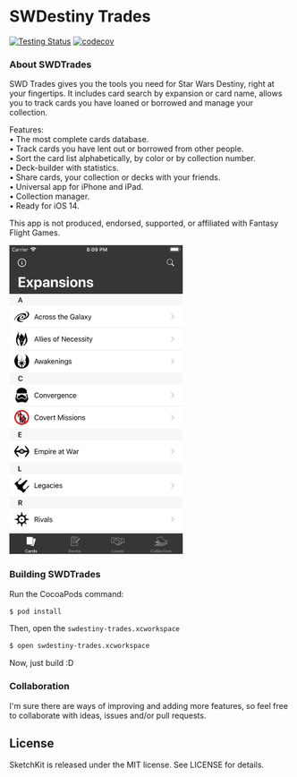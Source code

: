 SWDestiny Trades
============

[![Testing Status](https://github.com/dogo/swdestiny-trades/workflows/Testing/badge.svg)](https://github.com/dogo/swdestiny-trades/actions)
[![codecov](https://codecov.io/gh/dogo/swdestiny-trades/branch/develop/graph/badge.svg)](https://codecov.io/gh/dogo/swdestiny-trades)

### About SWDTrades

SWD Trades gives you the tools you need for Star Wars Destiny, right at your fingertips. It includes card search by expansion or card name, allows you to track cards you have loaned or borrowed and manage your collection.

Features:  
• The most complete cards database.  
• Track cards you have lent out or borrowed from other people.  
• Sort the card list alphabetically, by color or by collection number.  
• Deck-builder with statistics.  
• Share cards, your collection or decks with your friends.  
• Universal app for iPhone and iPad.  
• Collection manager.  
• Ready for iOS 14.  

This app is not produced, endorsed, supported, or affiliated with Fantasy Flight Games.  

<img src="https://github.com/dogo/swdestiny-trades/raw/develop/fastlane/screenshots/en-US/1_iphone6Plus_1.Simulator Screen Shot - iPhone 8 Plus.png" alt="SWDestiny Trades Screenshot" width="310" height="552" />

### Building SWDTrades

Run the CocoaPods command:

```bash
$ pod install
```

Then, open the `swdestiny-trades.xcworkspace`

```bash
$ open swdestiny-trades.xcworkspace
```

Now, just build :D

### Collaboration
I'm sure there are ways of improving and adding more features, so feel free to collaborate with ideas, issues and/or pull requests.

## License

SketchKit is released under the MIT license. See LICENSE for details.
